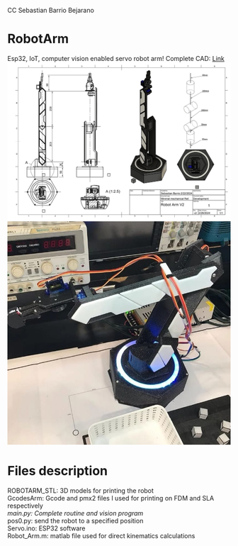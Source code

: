 CC Sebastian Barrio Bejarano
# RobotArm
Esp32, IoT, computer vision enabled servo robot arm!
Complete CAD: [Link](https://a360.co/49vovwI)
![Alt text](https://github.com/papalino456/RobotArm/blob/main/Gallery/Robot%20Drawing-1.png?raw=true)
![Alt text](https://github.com/papalino456/RobotArm/blob/main/Gallery/Photo1.jpeg?raw=true)

# Files description
ROBOTARM_STL: 3D models for printing the robot  
GcodesArm: Gcode and pmx2 files I used for printing on FDM and SLA respectively  
*main.py: Complete routine and vision program*  
pos0.py: send the robot to a specified position  
Servo.ino: ESP32 software  
Robot_Arm.m: matlab file used for direct kinematics calculations  
